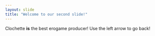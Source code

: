 ```yaml
---
layout: slide
title: "Welcome to our second slide!"
---
```

Clochette **is** the best erogame producer!
Use the left arrow to go back!
